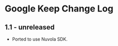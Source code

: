 Google Keep Change Log
======================

1.1 - unreleased
----------------
  * Ported to use Nuvola SDK.
